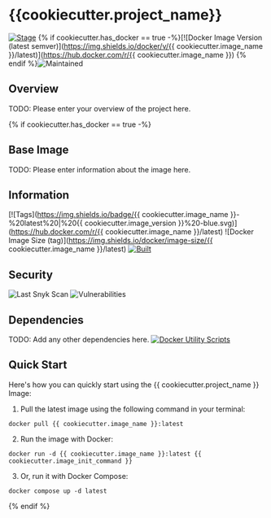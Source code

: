 # {{cookiecutter.project_name}}
[![Stage](https://img.shields.io/badge/stage-alpha-orange)](#) {% if cookiecutter.has_docker == true -%}[![Docker Image Version (latest semver)](https://img.shields.io/docker/v/{{ cookiecutter.image_name }}/latest)](https://hub.docker.com/r/{{ cookiecutter.image_name }}) {% endif %}![Maintained](https://img.shields.io/badge/maintained-yes-brightgreen.svg)

## Overview
TODO: Please enter your overview of the project here.

{% if cookiecutter.has_docker == true -%}
## Base Image
TODO: Please enter information about the image here.

## Information 
[![Tags](https://img.shields.io/badge/{{ cookiecutter.image_name }}-%20latest%20|%20{{ cookiecutter.image_version }}%20-blue.svg)](https://hub.docker.com/r/{{ cookiecutter.image_name }}/latest) ![Docker Image Size (tag)](https://img.shields.io/docker/image-size/{{ cookiecutter.image_name }}/latest) [![Built](https://img.shields.io/badge/Built-03/15/2022-blue.svg)](#)

## Security 
![Last Snyk Scan](https://img.shields.io/badge/Last%20Snyk%20Scan-03/15/2022-blue) ![Vulnerabilities](https://img.shields.io/badge/Vulnerabilities-0-brightgreen)

## Dependencies 
TODO: Add any other dependencies here.
[![Docker Utility Scripts](https://img.shields.io/badge/docker%20utils-0.2.2--beta-blue)](https://github.com/deepworks-net/docker-utils)

## Quick Start
Here's how you can quickly start using the {{ cookiecutter.project_name }} Image:

1. Pull the latest image using the following command in your terminal:
```SHELL
docker pull {{ cookiecutter.image_name }}:latest
```

2. Run the image with Docker:
```SHELL
docker run -d {{ cookiecutter.image_name }}:latest {{ cookiecutter.image_init_command }}
```

3. Or, run it with Docker Compose:
```SHELL
docker compose up -d latest
```
{% endif %}
